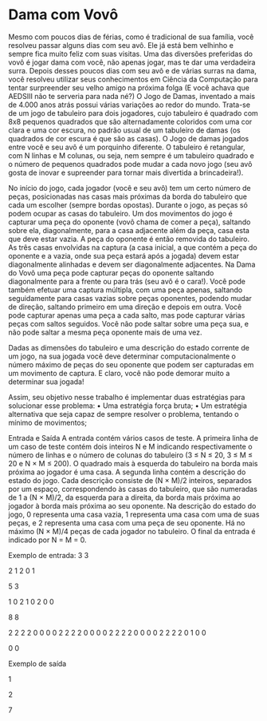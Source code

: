 # Dama com Vovô


Mesmo com poucos dias de férias, como é tradicional de sua família, você resolveu passar alguns
dias com seu avô. Ele já está bem velhinho e sempre fica muito feliz com suas visitas. Uma das
diversões preferidas do vovô é jogar dama com você, não apenas jogar, mas te dar uma verdadeira
surra. Depois desses poucos dias com seu avô e de várias surras na dama, você resolveu utilizar seus
conhecimentos em Ciência da Computação para tentar surpreender seu velho amigo na próxima
folga (E você achava que AEDSIII não te serveria para nada né?)
O Jogo de Damas, inventado a mais de 4.000 anos atrás possui várias variações ao redor do
mundo. Trata-se de um jogo de tabuleiro para dois jogadores, cujo tabuleiro é quadrado com 8x8
pequenos quadrados que são alternadamente coloridos com uma cor clara e uma cor escura, no
padrão usual de um tabuleiro de damas (os quadrados de cor escura é que são as casas). O Jogo
de damas jogados entre você e seu avô é um porquinho diferente. O tabuleiro é retangular, com N
linhas e M colunas, ou seja, nem sempre é um tabuleiro quadrado e o número de pequenos quadrados
pode mudar a cada novo jogo (seu avô gosta de inovar e supreender para tornar mais divertida a
brincadeira!).


No início do jogo, cada jogador (você e seu avô) tem um certo número de peças, posicionadas
nas casas mais próximas da borda do tabuleiro que cada um escolher (sempre bordas opostas).
Durante o jogo, as peças só podem ocupar as casas do tabuleiro. Um dos movimentos do jogo é
capturar uma peça do oponente (vovô chama de comer a peça), saltando sobre ela, diagonalmente,
para a casa adjacente além da peça, casa esta que deve estar vazia. A peça do oponente é então
removida do tabuleiro. As três casas envolvidas na captura (a casa inicial, a que contém a peça
do oponente e a vazia, onde sua peça estará após a jogada) devem estar diagonalmente alinhadas e
devem ser diagonalmente adjacentes. Na Dama do Vovô uma peça pode capturar peças do oponente
saltando diagonalmente para a frente ou para trás (seu avô é o cara!). Você pode também efetuar
uma captura múltipla, com uma peça apenas, saltando seguidamente para casas vazias sobre peças
oponentes, podendo mudar de direção, saltando primeiro em uma direção e depois em outra. Você
pode capturar apenas uma peça a cada salto, mas pode capturar várias peças com saltos seguidos.
Você não pode saltar sobre uma peça sua, e não pode saltar a mesma peça oponente mais de uma
vez.


Dadas as dimensões do tabuleiro e uma descrição do estado corrente de um jogo, na sua jogada
você deve determinar computacionalmente o número máximo de peças do seu oponente que podem
ser capturadas em um movimento de captura. E claro, você não pode demorar muito a determinar
sua jogada!


Assim, seu objetivo nesse trabalho é implementar duas estratégias para solucionar esse problema:
• Uma estratégia força bruta;
• Um estratégia alternativa que seja capaz de sempre resolver o problema, tentando o mínimo
de movimentos;


Entrada e Saída
A entrada contém vários casos de teste. A primeira linha de um caso de teste contém dois
inteiros N e M indicando respectivamente o número de linhas e o número de colunas do tabuleiro
(3 ≤ N ≤ 20, 3 ≤ M ≤ 20 e N × M ≤ 200). O quadrado mais à esquerda do tabuleiro na borda
mais próxima ao jogador é uma casa. A segunda linha contém a descrição do estado do jogo.
Cada descrição consiste de (N × M)/2 inteiros, separados por um espaço, correspondendo às
casas do tabuleiro, que são numeradas de 1 a (N × M)/2, da esquerda para a direita, da borda
mais próxima ao jogador à borda mais próxima ao seu oponente. Na descrição do estado do jogo, 0
representa uma casa vazia, 1 representa uma casa com uma de suas peças, e 2 representa uma casa
com uma peça de seu oponente. Há no máximo (N × M)/4 peças de cada jogador no tabuleiro. O
final da entrada é indicado por N = M = 0.


Exemplo de entrada:
3 3

2 1 2 0 1

5 3

1 0 2 1 0 2 0 0

8 8

2 2 2 2 0 0 0 0 2 2 2 2 0 0 0 0 2 2 2 2 0 0 0 0 2 2 2 2 0 1 0 0

0 0

Exemplo de saída

1

2

7
